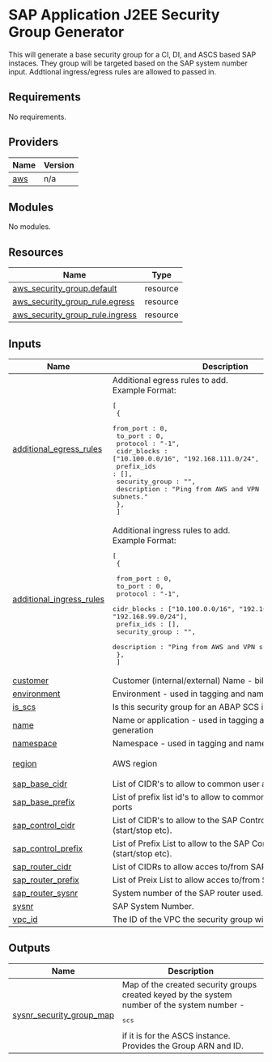 # SAP Application J2EE Security Group Generator

This will generate a base security group for a CI, DI, and ASCS based SAP instaces. They group will be targeted based on the SAP system number input. Addtional ingress/egress rules are allowed to passed in. 

<!-- BEGINNING OF PRE-COMMIT-TERRAFORM DOCS HOOK -->
## Requirements

No requirements.

## Providers

| Name | Version |
|------|---------|
| <a name="provider_aws"></a> [aws](#provider\_aws) | n/a |

## Modules

No modules.

## Resources

| Name | Type |
|------|------|
| [aws_security_group.default](https://registry.terraform.io/providers/hashicorp/aws/latest/docs/resources/security_group) | resource |
| [aws_security_group_rule.egress](https://registry.terraform.io/providers/hashicorp/aws/latest/docs/resources/security_group_rule) | resource |
| [aws_security_group_rule.ingress](https://registry.terraform.io/providers/hashicorp/aws/latest/docs/resources/security_group_rule) | resource |

## Inputs

| Name | Description | Type | Default | Required |
|------|-------------|------|---------|:--------:|
| <a name="input_additional_egress_rules"></a> [additional\_egress\_rules](#input\_additional\_egress\_rules) | Additional egress rules to add. <br>Example Format:<pre>[<br>    { <br>        from_port : 0, <br>        to_port : 0,<br>        protocol : "-1", <br>        cidr_blocks : ["10.100.0.0/16", "192.168.111.0/24", "192.168.99.0/24"],<br>        prefix_ids : [], <br>        security_group : "",<br>        description : "Ping from AWS and VPN subnets."<br>    },<br>  ]</pre> | `list(any)` | `[]` | no |
| <a name="input_additional_ingress_rules"></a> [additional\_ingress\_rules](#input\_additional\_ingress\_rules) | Additional ingress rules to add. <br>Example Format:<pre>[<br>    { <br>        from_port : 0, <br>        to_port : 0,<br>        protocol : "-1", <br>        cidr_blocks : ["10.100.0.0/16", "192.168.111.0/24", "192.168.99.0/24"],<br>        prefix_ids : [], <br>        security_group : "",<br>        description : "Ping from AWS and VPN subnets."<br>    },<br>  ]</pre> | `list(any)` | `[]` | no |
| <a name="input_customer"></a> [customer](#input\_customer) | Customer (internal/external) Name - billing tag | `string` | n/a | yes |
| <a name="input_environment"></a> [environment](#input\_environment) | Environment - used in tagging and name generation. | `string` | `""` | no |
| <a name="input_is_scs"></a> [is\_scs](#input\_is\_scs) | Is this security group for an ABAP SCS instance. | `bool` | `false` | no |
| <a name="input_name"></a> [name](#input\_name) | Name or application - used in tagging and name generation | `string` | n/a | yes |
| <a name="input_namespace"></a> [namespace](#input\_namespace) | Namespace - used in tagging and name generation. | `string` | `""` | no |
| <a name="input_region"></a> [region](#input\_region) | AWS region | `string` | `"us-east-1"` | no |
| <a name="input_sap_base_cidr"></a> [sap\_base\_cidr](#input\_sap\_base\_cidr) | List of CIDR's to allow to common user accessed ports. | `list(any)` | `[]` | no |
| <a name="input_sap_base_prefix"></a> [sap\_base\_prefix](#input\_sap\_base\_prefix) | List of prefix list id's to allow to common user accessed ports | `list(any)` | `[]` | no |
| <a name="input_sap_control_cidr"></a> [sap\_control\_cidr](#input\_sap\_control\_cidr) | List of CIDR's to allow to the SAP Control process (start/stop etc). | `list(any)` | `[]` | no |
| <a name="input_sap_control_prefix"></a> [sap\_control\_prefix](#input\_sap\_control\_prefix) | List of Prefix List to allow to the SAP Control process (start/stop etc). | `list(any)` | `[]` | no |
| <a name="input_sap_router_cidr"></a> [sap\_router\_cidr](#input\_sap\_router\_cidr) | List of CIDRs to allow acces to/from SAP Router. | `list(any)` | `[]` | no |
| <a name="input_sap_router_prefix"></a> [sap\_router\_prefix](#input\_sap\_router\_prefix) | List of Preix List to allow acces to/from SAP Router. | `list(any)` | `[]` | no |
| <a name="input_sap_router_sysnr"></a> [sap\_router\_sysnr](#input\_sap\_router\_sysnr) | System number of the SAP router used. | `string` | `"3299"` | no |
| <a name="input_sysnr"></a> [sysnr](#input\_sysnr) | SAP System Number. | `string` | n/a | yes |
| <a name="input_vpc_id"></a> [vpc\_id](#input\_vpc\_id) | The ID of the VPC the security group will be created in. | `string` | n/a | yes |

## Outputs

| Name | Description |
|------|-------------|
| <a name="output_sysnr_security_group_map"></a> [sysnr\_security\_group\_map](#output\_sysnr\_security\_group\_map) | Map of the created security groups created keyed by the system number of the system number -<pre>scs</pre>if it is for the ASCS instance. Provides the Group ARN and ID. |
<!-- END OF PRE-COMMIT-TERRAFORM DOCS HOOK -->